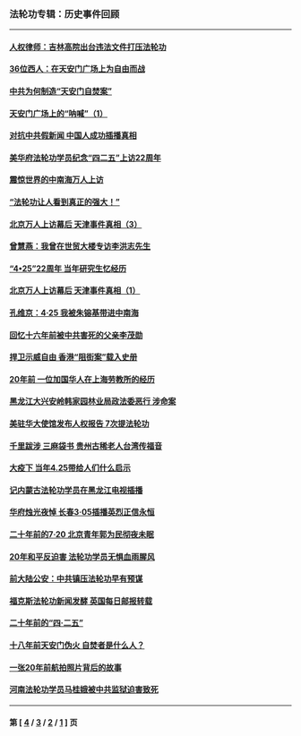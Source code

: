 ### 法轮功专辑：历史事件回顾
---
#### [人权律师：吉林高院出台违法文件打压法轮功](../../pages/nf5793/n13825665.md?10240430) 
#### [36位西人：在天安门广场上为自由而战](../../pages/nf5793/n13390029.md?10240430) 
#### [中共为何制造“天安门自焚案”](../../pages/nf5793/n13183270.md?10240430) 
#### [天安门广场上的“呐喊”（1）](../../pages/nf5793/n13105277.md?10240430) 
#### [对抗中共假新闻 中国人成功插播真相](../../pages/nf5793/n12910618.md?10240430) 
#### [美华府法轮功学员纪念“四二五”上访22周年](../../pages/nf5793/n12904445.md?10240430) 
#### [震惊世界的中南海万人上访](../../pages/nf5793/n12903976.md?10240430) 
#### [“法轮功让人看到真正的强大！”](../../pages/nf5793/n12903195.md?10240430) 
#### [北京万人上访幕后 天津事件真相（3）](../../pages/nf5793/n12902807.md?10240430) 
#### [曾慧燕：我曾在世贸大楼专访李洪志先生](../../pages/nf5793/n12898729.md?10240430) 
#### [“4•25”22周年 当年研究生忆经历](../../pages/nf5793/n12894152.md?10240430) 
#### [北京万人上访幕后 天津事件真相（1）](../../pages/nf5793/n12885174.md?10240430) 
#### [孔维京：4·25 我被朱镕基带进中南海](../../pages/nf5793/n12864987.md?10240430) 
#### [回忆十六年前被中共害死的父亲李茂勋](../../pages/nf5793/n12880270.md?10240430) 
#### [捍卫示威自由 香港“阻街案”载入史册](../../pages/nf5793/n12811245.md?10240430) 
#### [20年前 一位加国华人在上海劳教所的经历](../../pages/nf5793/n12707932.md?10240430) 
#### [黑龙江大兴安岭韩家园林业局政法委恶行 涉命案](../../pages/nf5793/n12622815.md?10240430) 
#### [美驻华大使馆发布人权报告 7次提法轮功](../../pages/nf5793/n12520541.md?10240430) 
#### [千里跋涉 三麻袋书 贵州古稀老人台湾传福音](../../pages/nf5793/n12198750.md?10240430) 
#### [大疫下 当年4.25带给人们什么启示](../../pages/nf5793/n12058565.md?10240430) 
#### [记内蒙古法轮功学员在黑龙江电视插播](../../pages/nf5793/n11699194.md?10240430) 
#### [华府烛光夜悼 长春3·05插播英烈正信永恒](../../pages/nf5793/n11397432.md?10240430) 
#### [二十年前的7·20 北京青年郭为民彻夜未眠](../../pages/nf5793/n11354195.md?10240430) 
#### [20年和平反迫害 法轮功学员无惧血雨腥风](../../pages/nf5793/n11348279.md?10240430) 
#### [前大陆公安：中共镇压法轮功早有预谋](../../pages/nf5793/n11352168.md?10240430) 
#### [福克斯法轮功新闻发酵  英国每日邮报转载](../../pages/nf5793/n11285952.md?10240430) 
#### [二十年前的“四·二五”](../../pages/nf5793/n11207639.md?10240430) 
#### [十八年前天安门伪火 自焚者是什么人？](../../pages/nf5793/n10996556.md?10240430) 
#### [一张20年前航拍照片背后的故事](../../pages/nf5793/n10693797.md?10240430) 
#### [河南法轮功学员马桂娥被中共监狱迫害致死](../../pages/nf5793/n10684974.md?10240430) 

---
#### 第 [ [4](./4.md?10240430) / [3](./3.md?10240430) / [2](./2.md?10240430) / [1](./1.md?10240430) ] 页

